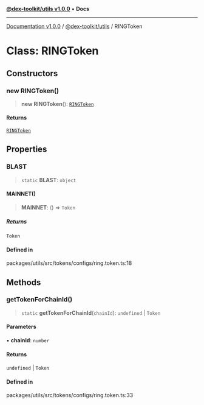 [**@dex-toolkit/utils v1.0.0**](../README.md) • **Docs**

***

[Documentation v1.0.0](../../../packages.md) / [@dex-toolkit/utils](../README.md) / RINGToken

# Class: RINGToken

## Constructors

### new RINGToken()

> **new RINGToken**(): [`RINGToken`](RINGToken.md)

#### Returns

[`RINGToken`](RINGToken.md)

## Properties

### BLAST

> `static` **BLAST**: `object`

#### MAINNET()

> **MAINNET**: () => `Token`

##### Returns

`Token`

#### Defined in

packages/utils/src/tokens/configs/ring.token.ts:18

## Methods

### getTokenForChainId()

> `static` **getTokenForChainId**(`chainId`): `undefined` \| `Token`

#### Parameters

• **chainId**: `number`

#### Returns

`undefined` \| `Token`

#### Defined in

packages/utils/src/tokens/configs/ring.token.ts:33
